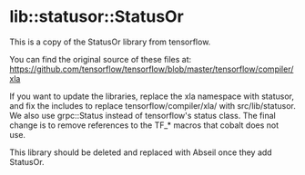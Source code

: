 # lib::statusor::StatusOr
This is a copy of the StatusOr library from tensorflow.

You can find the original source of these files at:
https://github.com/tensorflow/tensorflow/blob/master/tensorflow/compiler/xla

If you want to update the libraries, replace the xla namespace with
statusor, and fix the includes to replace tensorflow/compiler/xla/
with src/lib/statusor. We also use grpc::Status instead of
tensorflow's status class. The final change is to remove references to the TF_*
macros that cobalt does not use.

This library should be deleted and replaced with Abseil once they add StatusOr.

